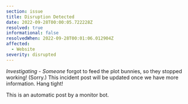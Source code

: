 ```yaml
---
section: issue
title: Disruption Detected
date: 2022-09-28T00:00:05.722228Z
resolved: true
informational: false
resolvedWhen: 2022-09-28T00:01:06.012904Z
affected:
  - Website
severity: disrupted
---
```

*Investigating* - _Someone_ forgot to feed the plot bunnies, so they stopped working! (Sorry.) This incident post will be updated once we have more information. Hang tight!

This is an automatic post by a monitor bot.
        